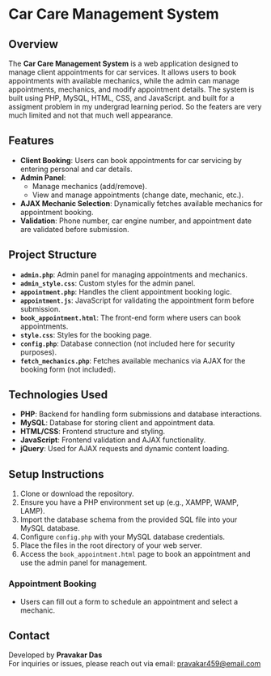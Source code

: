 # Car Care Management System

## Overview
The **Car Care Management System** is a web application designed to manage client appointments for car services. It allows users to book appointments with available mechanics, while the admin can manage appointments, mechanics, and modify appointment details. The system is built using PHP, MySQL, HTML, CSS, and JavaScript. and built for a assigment problem in my undergrad learning period. So the featers are very much limited and not that much well appearance.

## Features
- **Client Booking**: Users can book appointments for car servicing by entering personal and car details.
- **Admin Panel**:
  - Manage mechanics (add/remove).
  - View and manage appointments (change date, mechanic, etc.).
- **AJAX Mechanic Selection**: Dynamically fetches available mechanics for appointment booking.
- **Validation**: Phone number, car engine number, and appointment date are validated before submission.

## Project Structure
- **`admin.php`**: Admin panel for managing appointments and mechanics.
- **`admin_style.css`**: Custom styles for the admin panel.
- **`appointment.php`**: Handles the client appointment booking logic.
- **`appointment.js`**: JavaScript for validating the appointment form before submission.
- **`book_appointment.html`**: The front-end form where users can book appointments.
- **`style.css`**: Styles for the booking page.
- **`config.php`**: Database connection (not included here for security purposes).
- **`fetch_mechanics.php`**: Fetches available mechanics via AJAX for the booking form (not included).

## Technologies Used
- **PHP**: Backend for handling form submissions and database interactions.
- **MySQL**: Database for storing client and appointment data.
- **HTML/CSS**: Frontend structure and styling.
- **JavaScript**: Frontend validation and AJAX functionality.
- **jQuery**: Used for AJAX requests and dynamic content loading.

## Setup Instructions
1. Clone or download the repository.
2. Ensure you have a PHP environment set up (e.g., XAMPP, WAMP, LAMP).
3. Import the database schema from the provided SQL file into your MySQL database.
4. Configure `config.php` with your MySQL database credentials.
5. Place the files in the root directory of your web server.
6. Access the `book_appointment.html` page to book an appointment and use the admin panel for management.
 
### Appointment Booking
- Users can fill out a form to schedule an appointment and select a mechanic.

## Contact
Developed by **Pravakar Das**  
For inquiries or issues, please reach out via email: pravakar459@email.com
